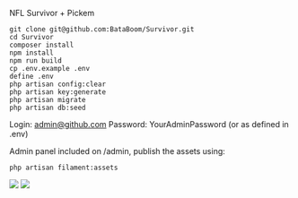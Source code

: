 NFL Survivor + Pickem

```
git clone git@github.com:BataBoom/Survivor.git
cd Survivor
composer install
npm install
npm run build
cp .env.example .env
define .env
php artisan config:clear
php artisan key:generate
php artisan migrate
php artisan db:seed
```

Login: admin@github.com
Password: YourAdminPassword (or as defined in .env)

Admin panel included on /admin, publish the assets using:
```
php artisan filament:assets
```


![](https://i.imgur.com/if0T9Jw.png)
![](https://i.imgur.com/njHpkJD.png)
